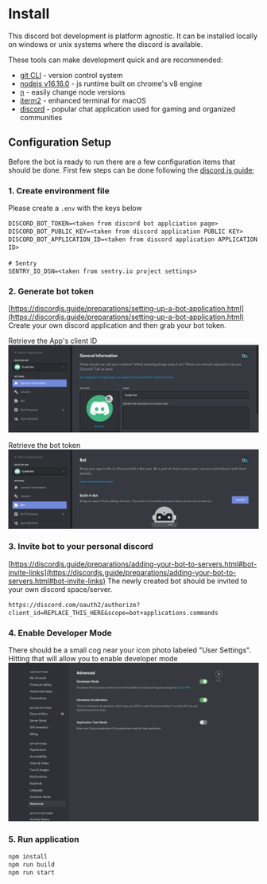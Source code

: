 # Install

This discord bot development is platform agnostic. It can be installed locally on windows or unix systems where the discord is available.

These tools can make development quick and are recommended:

- [git CLI](https://git-scm.com) - version control system
- [nodejs v16.16.0](https://nodejs.org/en/) - js runtime built on chrome's v8 engine
- [n](https://github.com/tj/n) - easily change node versions
- [iterm2](https://iterm2.com/) - enhanced terminal for macOS
- [discord](https://discord.com/) - popular chat application used for gaming and organized communities

## Configuration Setup

Before the bot is ready to run there are a few configuration items that should be done. First few steps can be done following
the [discord.js guide](https://discordjs.guide/#before-you-begin);

### 1. Create environment file

Please create a `.env` with the keys below

```
DISCORD_BOT_TOKEN=<taken from discord bot applciation page>
DISCORD_BOT_PUBLIC_KEY=<taken from discord application PUBLIC KEY>
DISCORD_BOT_APPLICATION_ID=<taken from discord application APPLICATION ID>

# Sentry
SENTRY_IO_DSN=<taken from sentry.io project settings>

```

### 2. Generate bot token

[https://discordjs.guide/preparations/setting-up-a-bot-application.html](https://discordjs.guide/preparations/setting-up-a-bot-application.html)
Create your own discord application and then grab your bot token.

Retrieve the App's client ID
![](images/create_app.png)

Retrieve the bot token
![](images/create_bot.png)

### 3. Invite bot to your personal discord

[https://discordjs.guide/preparations/adding-your-bot-to-servers.html#bot-invite-links](https://discordjs.guide/preparations/adding-your-bot-to-servers.html#bot-invite-links)
The newly created bot should be invited to your own discord space/server.

```
https://discord.com/oauth2/authorize?client_id=REPLACE_THIS_HERE&scope=bot+applications.commands
```

### 4. Enable Developer Mode

There should be a small cog near your icon photo labeled "User Settings". Hitting that will allow you to enable developer mode  
![](images/discord_developer_mode.png)

### 5. Run application

```
npm install
npm run build
npm run start
```
